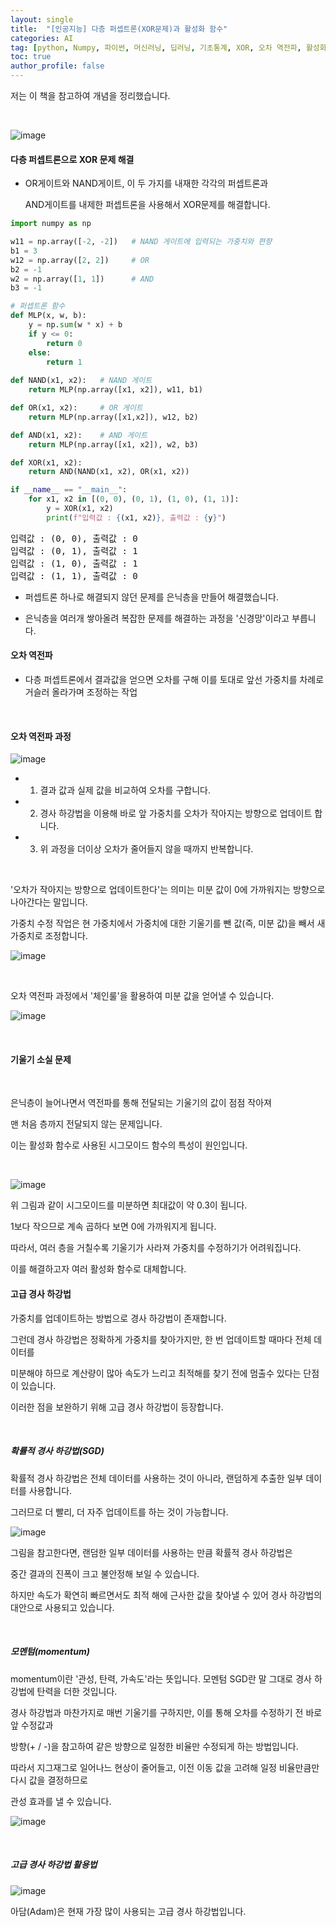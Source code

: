 ```yaml
---
layout: single
title:  "[인공지능] 다층 퍼셉트론(XOR문제)과 활성화 함수"
categories: AI
tag: [python, Numpy, 파이썬, 머신러닝, 딥러닝, 기초통계, XOR, 오차 역전파, 활성화 함수]
toc: true
author_profile: false
---
```


<head>
  <style>
    table.dataframe {
      white-space: normal;
      width: 100%;
      height: 240px;
      display: block;
      overflow: auto;
      font-family: Arial, sans-serif;
      font-size: 0.9rem;
      line-height: 20px;
      text-align: center;
      border: 0px !important;
    }

    table.dataframe th {
      text-align: center;
      font-weight: bold;
      padding: 8px;
    }

    table.dataframe td {
      text-align: center;
      padding: 8px;
    }

    table.dataframe tr:hover {
      background: #b8d1f3; 
    }

    .output_prompt {
      overflow: auto;
      font-size: 0.9rem;
      line-height: 1.45;
      border-radius: 0.3rem;
      -webkit-overflow-scrolling: touch;
      padding: 0.8rem;
      margin-top: 0;
      margin-bottom: 15px;
      font: 1rem Consolas, "Liberation Mono", Menlo, Courier, monospace;
      color: $code-text-color;
      border: solid 1px $border-color;
      border-radius: 0.3rem;
      word-break: normal;
      white-space: pre;
    }

  .dataframe tbody tr th:only-of-type {
      vertical-align: middle;
  }

  .dataframe tbody tr th {
      vertical-align: top;
  }

  .dataframe thead th {
      text-align: center !important;
      padding: 8px;
  }

  .page__content p {
      margin: 0 0 0px !important;
  }

  .page__content p > strong {
    font-size: 0.8rem !important;
  }

  </style>
</head>


저는 이 책을 참고하여 개념을 정리했습니다.



<br/>



![image](/assets/images/모두의딥러닝.png)


#### 다층 퍼셉트론으로 XOR 문제 해결



+ OR게이트와 NAND게이트, 이 두 가지를 내재한 각각의 퍼셉트론과    

    AND게이트를 내제한 퍼셉트론을 사용해서 XOR문제를 해결합니다.



```python
import numpy as np

w11 = np.array([-2, -2])   # NAND 게이트에 입력되는 가중치와 편향
b1 = 3
w12 = np.array([2, 2])     # OR
b2 = -1
w2 = np.array([1, 1])      # AND
b3 = -1

# 퍼셉트론 함수
def MLP(x, w, b):
    y = np.sum(w * x) + b
    if y <= 0:
        return 0
    else:
        return 1
    
def NAND(x1, x2):   # NAND 게이트
    return MLP(np.array([x1, x2]), w11, b1)

def OR(x1, x2):     # OR 게이트
    return MLP(np.array([x1,x2]), w12, b2)

def AND(x1, x2):    # AND 게이트
    return MLP(np.array([x1, x2]), w2, b3)

def XOR(x1, x2):
    return AND(NAND(x1, x2), OR(x1, x2))

if __name__ == "__main__":
    for x1, x2 in [(0, 0), (0, 1), (1, 0), (1, 1)]:
        y = XOR(x1, x2)
        print(f"입력값 : {(x1, x2)}, 출력값 : {y}")
```

<pre>
입력값 : (0, 0), 출력값 : 0
입력값 : (0, 1), 출력값 : 1
입력값 : (1, 0), 출력값 : 1
입력값 : (1, 1), 출력값 : 0
</pre>
+ 퍼셉트론 하나로 해결되지 않던 문제를 은닉층을 만들어 해결했습니다.

+ 은닉층을 여러개 쌓아올려 복잡한 문제를 해결하는 과정을 '신경망'이라고 부릅니다.


#### 오차 역전파

+ 다층 퍼셉트론에서 결과값을 얻으면 오차를 구해 이를 토대로 앞선 가중치를 차례로 거슬러 올라가며 조정하는 작업



<br/>



#### 오차 역전파 과정

![image](/assets/images/오차역전파1.png)

+ 1. 결과 값과 실제 값을 비교하여 오차를 구합니다.

+ 2. 경사 하강법을 이용해 바로 앞 가중치를 오차가 작아지는 방향으로 업데이트 합니다.

+ 3. 위 과정을 더이상 오차가 줄어들지 않을 때까지 반복합니다.



<br/>



'오차가 작아지는 방향으로 업데이트한다'는 의미는 미분 값이 0에 가까워지는 방향으로 나아간다는 말입니다.

가중치 수정 작업은 현 가중치에서 가중치에 대한 기울기를 뺀 값(즉, 미분 값)을 빼서 새 가중치로 조정합니다.



![image](/assets/images/오차역전파2.png)



<br/>



오차 역전파 과정에서 '체인룰'을 활용하여 미분 값을 얻어낼 수 있습니다.



![image](/assets/images/체인룰.png)



<br/>







#### 기울기 소실 문제



<br/>



은닉층이 늘어나면서 역전파를 통해 전달되는 기울기의 값이 점점 작아져     

맨 처음 층까지 전달되지 않는 문제입니다.     

이는 활성화 함수로 사용된 시그모이드 함수의 특성이 원인입니다.



<br/>



![image](/assets/images/시그모이드미분.png)



위 그림과 같이 시그모이드를 미분하면 최대값이 약 0.3이 됩니다.    

1보다 작으므로 계속 곱하다 보면 0에 가까워지게 됩니다.    

따라서, 여러 층을 거칠수록 기울기가 사라져 가중치를 수정하기가 어려워집니다.   

이를 해결하고자 여러 활성화 함수로 대체합니다.


#### 고급 경사 하강법



가중치를 업데이트하는 방법으로 경사 하강법이 존재합니다.   

그런데 경사 하강법은 정확하게 가중치를 찾아가지만, 한 번 업데이트할 때마다 전체 데이터를   

미분해야 하므로 계산량이 많아 속도가 느리고 최적해를 찾기 전에 멈출수 있다는 단점이 있습니다.   

이러한 점을 보완하기 위해 고급 경사 하강법이 등장합니다.



<br/>



##### 확률적 경사 하강법(SGD)

확률적 경사 하강법은 전체 데이터를 사용하는 것이 아니라, 랜덤하게 추출한 일부 데이터를 사용합니다.

그러므로 더 빨리, 더 자주 업데이트를 하는 것이 가능합니다.



![image](/assets/images/확률적_경사_하강법.png)



그림을 참고한다면, 랜덤한 일부 데이터를 사용하는 만큼 확률적 경사 하강법은   

중간 결과의 진폭이 크고 불안정해 보일 수 있습니다.   

하지만 속도가 확연히 빠르면서도 최적 해에 근사한 값을 찾아낼 수 있어 경사 하강법의 대안으로 사용되고 있습니다.



<br/>



##### 모멘텀(momentum)

momentum이란 '관성, 탄력, 가속도'라는 뜻입니다. 모멘텀 SGD란 말 그대로 경사 하강법에 탄력을 더한 것입니다.  

경사 하강법과 마찬가지로 매번 기울기를 구하지만, 이를 통해 오차를 수정하기 전 바로 앞 수정값과  

방향(+ / -)을 참고하여 같은 방향으로 일정한 비율만 수정되게 하는 방법입니다.  

따라서 지그재그로 일어나느 현상이 줄어들고, 이전 이동 값을 고려해 일정 비율만큼만 다시 값을 결정하므로  

관성 효과를 낼 수 있습니다.



![image](/assets/images/모멘텀.png)



<br/>



##### 고급 경사 하강법 활용법



![image](/assets/images/활성화함수_테이블.png)



아담(Adam)은 현재 가장 많이 사용되는 고급 경사 하강법입니다.

